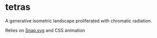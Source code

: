 # tetras
A generative isometric landscape proliferated with chromatic radiation.

Relies on [Snap.svg](snapsvg.io) and CSS animation 

